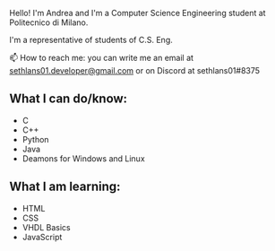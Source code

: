 Hello!
I'm Andrea and I'm a Computer Science Engineering student at Politecnico di Milano.

I'm a representative of students of C.S. Eng.

📫 How to reach me: you can write me an email at sethlans01.developer@gmail.com or on Discord at sethlans01#8375
 
 
 ## What I can do/know:
 * C
 * C++
 * Python
 * Java
 * Deamons for Windows and Linux

 ## What I am learning:
 * HTML
 * CSS
 * VHDL Basics
 * JavaScript
